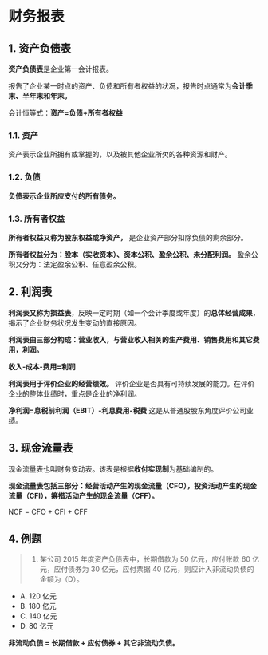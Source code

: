 # 财务报表

## 1. 资产负债表

**资产负债表**是企业第一会计报表。

报告了企业某一时点的资产、负债和所有者权益的状况，报告时点通常为**会计季末、半年末和年末。**

会计恒等式：**资产=负债+所有者权益**

### 1.1. 资产

资产表示企业所拥有或掌握的，以及被其他企业所欠的各种资源和财产。

### 1.2. 负债

**负债表示企业所应支付的所有债务。**

### 1.3. 所有者权益

**所有者权益又称为股东权益或净资产，** 是企业资产部分扣除负债的剩余部分。

**所有者权益分为：股本（实收资本）、资本公积、盈余公积、未分配利润。** 盈余公积又分为：法定盈余公积、任意盈余公积。

## 2. 利润表

**利润表又称为损益表**，反映一定时期（如一个会计季度或年度）的**总体经营成果**，揭示了企业财务状况发生变动的直接原因。

**利润表由三部分构成：营业收入，与营业收入相关的生产费用、销售费用和其它费用，利润。**

**收入-成本-费用=利润**

**利润表用于评价企业的经营绩效。** 评价企业是否具有可持续发展的能力。在评价企业的整体业绩时，重点是企业的净利润。

**净利润=息税前利润（EBIT）-利息费用-税费** 这是从普通股股东角度评价公司业绩。

## 3. 现金流量表

现金流量表也叫财务变动表。该表是根据**收付实现制**为基础编制的。

**现金流量表包括三部分：经营活动产生的现金流量（CFO），投资活动产生的现金流量（CFI），筹措活动产生的现金流量（CFF）。**

NCF = CFO + CFI + CFF

## 4. 例题

> 1. 某公司 2015 年度资产负债表中，长期借款为 50 亿元，应付账款 60 亿元，应付债券为 30 亿元，应付票据 40 亿元，则应计入非流动负债的金额为（D）。

- A. 120 亿元
- B. 180 亿元
- C. 140 亿元
- D. 80 亿元

**非流动负债 = 长期借款 + 应付债券 + 其它非流动负债。**
